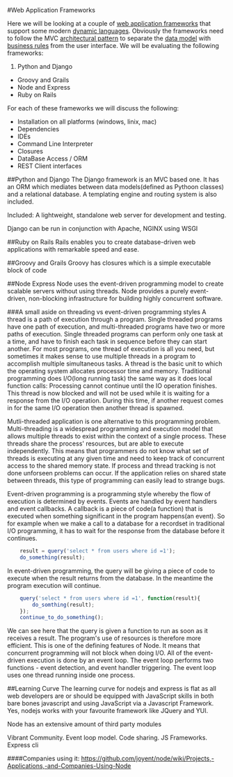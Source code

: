 #Web Application Frameworks

Here we will be looking at a couple of <a href="http://en.wikipedia.org/wiki/Web_application_framework" target="_blank">web application frameworks</a> that support some modern <a href="http://en.wikipedia.org/wiki/Dynamic_programming_language" target="_blank">dynamic languages</a>.  Obviously the frameworks need to follow the MVC <a href="http://en.wikipedia.org/wiki/Architectural_pattern_(computer_science)" target="_blank">architectural pattern</a> to separate the <a href="http://en.wikipedia.org/wiki/Data_model" target="_blank">data model</a> with <a href="http://en.wikipedia.org/wiki/Business_rules" target="_blank">business rules</a> from the user interface.  We will be evaluating the following frameworks:

1. Python and Django
* Groovy and Grails
* Node and Express
* Ruby on Rails

For each of these frameworks we will discuss the following:

* Installation on all platforms (windows, linix, mac)
* Dependencies
* IDEs
* Command Line Interpreter
* Closures
* DataBase Access / ORM
* REST Client interfaces


##Python and Django
The Django framework is an MVC based one.  It has an ORM which mediates between data models(defined as Pythoon classes) and a relational database.  A templating engine and routing system is also included.

Included:
A lightweight, standalone web server for development and testing.

Django can be run in conjunction with Apache, NGINX using WSGI

##Ruby on Rails
Rails enables you to create database-driven web applications with remarkable speed and ease.


##Groovy and Grails
Groovy has closures which is a simple executable block of code



##Node Express
Node uses the event-driven programming model to create scalable servers without using threads.  Node
provides a purely event-driven, non-blocking infrastructure for building highly concurrent
software.

###A small aside on threading vs event-driven programming styles
A thread is a path of execution through a program. Single threaded programs have one path of execution, and multi-threaded programs have two or more paths of execution. Single threaded programs can perform only one task at a time, and have to finish each task in sequence before they can start another. For most programs, one thread of execution is all you need, but sometimes it makes sense to use multiple threads in a program to accomplish multiple simultaneous tasks.  A thread is the basic unit to which the operating system allocates processor time and memory.
Traditional programming does I/O(long running task) the same way as it does local function calls: Processing cannot continue until the IO operation finishes. This thread is now blocked and will not be used while it is waiting for a response from the I/O operation.  During this time, if another request comes in for the same I/O operation then another thread is spawned.

Mutli-threaded application is one alternative to this programming problem.  Multi-threading is a widespread programming and execution model that allows multiple threads to exist within the context of a single process.  These threads share the process' resources, but are able to execute independently. This means that programmers do not know what set of threads is executing at any given time and need to keep track of concurrent access to the shared memory state. If process and thread tracking is not done unforseen problems can occur.  If the application relies on shared state between threads, this type of programming can easily lead to strange bugs.

Event-driven programming is a programming style whereby the flow of execution is determined by events.  Events are handled by event handlers and event callbacks.  A callback is a piece of code(a function) that is executed when something significant in the program happens(an event).  So for example when we make a call to a database for a recordset in traditional I/O programming, it has to wait for the response from the database before it continues.

```js
	result = query('select * from users where id =1');
	do_something(result);
```

In event-driven programming, the query will be giving a piece of code to execute when the result returns from the database.  In the meantime the program execution will continue.

```js
	query('select * from users where id =1', function(result){
		do_somthing(result);
	});
	continue_to_do_something();

```
We can see here that the query is given a function to run as soon as it receives a result.  The program's use of resources is therefore more efficient.  This is one of the defining features of Node.  It means that concurrent programming will not block when doing I/O.  All of the event-driven execution is done by an event loop.  The event loop performs two functions - event detection, and event handler triggering.  The event loop uses one thread running inside one process.

##Learning Curve
The learning curve for nodejs and express is flat as all web developers are or should be equipped with JavaScript skills in both bare bones javascript and using JavaScript via a Javascript Framework.  Yes, nodejs works with your favourite framework like JQuery and YUI.

Node has an extensive amount of third party modules


Vibrant Community.
Event loop model.
Code sharing. 
JS Frameworks.
Express cli

####Companies using it:
https://github.com/joyent/node/wiki/Projects,-Applications,-and-Companies-Using-Node






